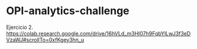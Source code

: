 # OPI-analytics-challenge

Ejercicio 2.
https://colab.research.google.com/drive/16hVLd_m3HI07h9FqbYlLwJ3f3eDVzaWJ#scrollTo=0xfKgey3hn_u

